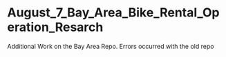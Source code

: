 # August_7_Bay_Area_Bike_Rental_Operation_Resarch
Additional Work on the Bay Area Repo. Errors occurred with the old repo
